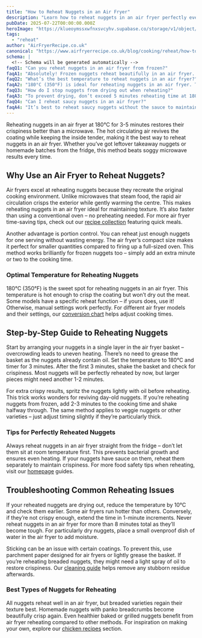 ```yaml
---
title: "How to Reheat Nuggets in an Air Fryer"
description: "Learn how to reheat nuggets in an air fryer perfectly every time. Get the right temperature, timing, and tips for crispy results without drying them out."
pubDate: 2025-07-22T00:00:00.000Z
heroImage: "https://klueoymssxwfnxsvcyhv.supabase.co/storage/v1/object/public/Shmucket/how-to-reheat-nuggets-in-air-fryer.png"
tags:
  - "reheat"
author: "AirFryerRecipe.co.uk"
canonical: "https://www.airfryerrecipe.co.uk/blog/cooking/reheat/how-to-reheat-nuggets-in-air-fryer"
schema: |
  <!-- Schema will be generated automatically -->
faqQ1: "Can you reheat nuggets in an air fryer from frozen?"
faqA1: "Absolutely! Frozen nuggets reheat beautifully in an air fryer. Just add 2-3 minutes to the normal reheating time and shake the basket halfway through cooking. No need to thaw first – the air fryer will crisp them perfectly."
faqQ2: "What’s the best temperature to reheat nuggets in an air fryer?"
faqA2: "180°C (350°F) is ideal for reheating nuggets in an air fryer. This temperature crisps the coating without drying out the meat. Some air fryers have a reheat preset – if yours does, use that for foolproof results."
faqQ3: "How do I stop nuggets from drying out when reheating?"
faqA3: "To prevent drying, don’t exceed 5 minutes reheating time at 180°C. For extra protection, lightly spray the nuggets with oil before reheating. If they’re particularly dry, place a small dish of water in the air fryer to add moisture."
faqQ4: "Can I reheat saucy nuggets in an air fryer?"
faqA4: "It’s best to reheat saucy nuggets without the sauce to maintain crispiness. Reheat the nuggets first, then add warmed sauce afterwards. If you must reheat them together, reduce the temperature to 160°C and check frequently."
---
```

<p>Reheating nuggets in an air fryer at 180°C for 3-5 minutes restores their crispiness better than a microwave. The hot circulating air revives the coating while keeping the inside tender, making it the best way to reheat nuggets in an air fryer. Whether you’ve got leftover takeaway nuggets or homemade batches from the fridge, this method beats soggy microwave results every time.</p>

<h2>Why Use an Air Fryer to Reheat Nuggets?</h2>
<p>Air fryers excel at reheating nuggets because they recreate the original cooking environment. Unlike microwaves that steam food, the rapid air circulation crisps the exterior while gently warming the centre. This makes reheating nuggets in an air fryer ideal for maintaining texture. It’s also faster than using a conventional oven – no preheating needed. For more air fryer time-saving tips, check out our <a href=https://www.airfryerrecipe.co.uk/recipes>recipe collection</a> featuring quick meals.</p>

<p>Another advantage is portion control. You can reheat just enough nuggets for one serving without wasting energy. The air fryer’s compact size makes it perfect for smaller quantities compared to firing up a full-sized oven. This method works brilliantly for frozen nuggets too – simply add an extra minute or two to the cooking time.</p>

<h3>Optimal Temperature for Reheating Nuggets</h3>
<p>180°C (350°F) is the sweet spot for reheating nuggets in an air fryer. This temperature is hot enough to crisp the coating but won’t dry out the meat. Some models have a specific reheat function – if yours does, use it! Otherwise, manual settings work perfectly. For different air fryer models and their settings, our <a href=https://www.airfryerrecipe.co.uk/air-fryer-conversion-chart>conversion chart</a> helps adjust cooking times.</p>

<h2>Step-by-Step Guide to Reheating Nuggets</h2>
<p>Start by arranging your nuggets in a single layer in the air fryer basket – overcrowding leads to uneven heating. There’s no need to grease the basket as the nuggets already contain oil. Set the temperature to 180°C and timer for 3 minutes. After the first 3 minutes, shake the basket and check for crispiness. Most nuggets will be perfectly reheated by now, but larger pieces might need another 1-2 minutes.</p>

<p>For extra crispy results, spritz the nuggets lightly with oil before reheating. This trick works wonders for reviving day-old nuggets. If you’re reheating nuggets from frozen, add 2-3 minutes to the cooking time and shake halfway through. The same method applies to veggie nuggets or other varieties – just adjust timing slightly if they’re particularly thick.</p>

<h3>Tips for Perfectly Reheated Nuggets</h3>
<p>Always reheat nuggets in an air fryer straight from the fridge – don’t let them sit at room temperature first. This prevents bacterial growth and ensures even heating. If your nuggets have sauce on them, reheat them separately to maintain crispiness. For more food safety tips when reheating, visit our <a href=https://www.airfryerrecipe.co.uk>homepage</a> guides.</p>

<h2>Troubleshooting Common Reheating Issues</h2>
<p>If your reheated nuggets are drying out, reduce the temperature by 10°C and check them earlier. Some air fryers run hotter than others. Conversely, if they’re not crispy enough, extend the time in 1-minute increments. Never reheat nuggets in an air fryer for more than 8 minutes total as they’ll become tough. For particularly dry nuggets, place a small ovenproof dish of water in the air fryer to add moisture.</p>

<p>Sticking can be an issue with certain coatings. To prevent this, use parchment paper designed for air fryers or lightly grease the basket. If you’re reheating breaded nuggets, they might need a light spray of oil to restore crispiness. Our <a href=https://www.airfryerrecipe.co.uk/air-fryer-cleaner>cleaning guide</a> helps remove any stubborn residue afterwards.</p>

<h3>Best Types of Nuggets for Reheating</h3>
<p>All nuggets reheat well in an air fryer, but breaded varieties regain their texture best. Homemade nuggets with panko breadcrumbs become beautifully crisp again. Even healthier baked or grilled nuggets benefit from air fryer reheating compared to other methods. For inspiration on making your own, explore our <a href=https://www.airfryerrecipe.co.uk/recipe-category/chicken>chicken recipes</a> section.</p>
